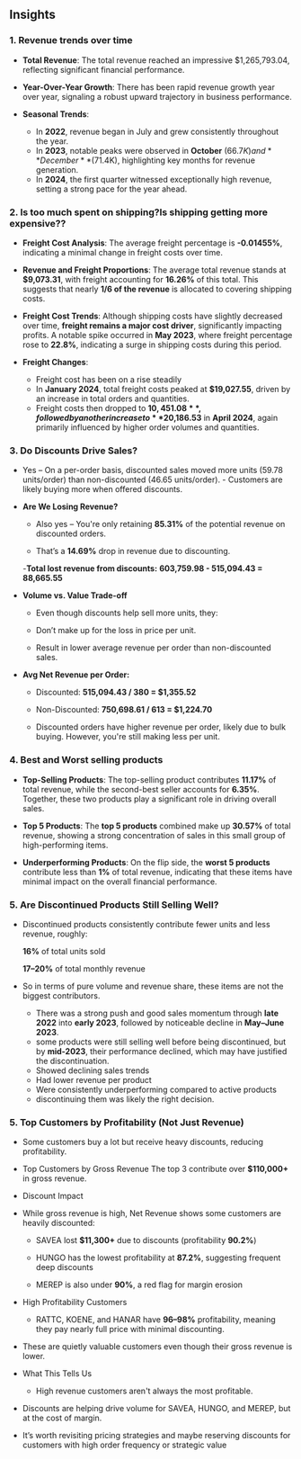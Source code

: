 ## Insights
### 1. Revenue trends over time
- **Total Revenue**: The total revenue reached an impressive $1,265,793.04, reflecting significant financial performance.

- **Year-Over-Year Growth**: There has been rapid revenue growth year over year, signaling a robust upward trajectory in business performance.

- **Seasonal Trends**:
   - In **2022**, revenue began in July and grew consistently throughout the year.
   - In **2023**, notable peaks were observed in **October** ($66.7K) and **December** ($71.4K), highlighting key months for revenue generation.
   - In **2024**, the first quarter witnessed exceptionally high revenue, setting a strong pace for the year ahead.
   
### 2. Is too much spent on shipping?Is shipping getting more expensive??


- **Freight Cost Analysis**: The average freight percentage is **-0.01455%**, indicating a minimal change in freight costs over time.

- **Revenue and Freight Proportions**: The average total revenue stands at **$9,073.31**, with freight accounting for **16.26%** of this total. This suggests that nearly **1/6 of the revenue** is allocated to covering shipping costs.

- **Freight Cost Trends**: Although shipping costs have slightly decreased over time, **freight remains a major cost driver**, significantly impacting profits. A notable spike occurred in **May 2023**, where freight percentage rose to **22.8%**, indicating a surge in shipping costs during this period.

- **Freight Changes**:
   - Freight cost has been on a rise steadily
   - In **January 2024**, total freight costs peaked at **$19,027.55**, driven by an increase in total orders and quantities.
   - Freight costs then dropped to **$10,451.08**, followed by another increase to **$20,186.53** in **April 2024**, again primarily influenced by higher order volumes and quantities.
 
### 3. Do Discounts Drive Sales?
   - Yes – On a per-order basis, discounted sales moved more units (59.78 units/order) than non-discounted (46.65 units/order).
    - Customers are likely buying more when offered discounts.

- **Are We Losing Revenue?**
    - Also yes – You're only retaining **85.31%** of the potential revenue on discounted orders.

     - That’s a **14.69%** drop in revenue due to discounting.

  -**Total lost revenue from discounts:**
     **603,759.98 - 515,094.43 = 88,665.55**

- **Volume vs. Value Trade-off**
     - Even though discounts help sell more units, they:

     - Don’t make up for the loss in price per unit.
     - Result in lower average revenue per order than non-discounted sales.

- **Avg Net Revenue per Order:**

     - Discounted: **515,094.43 / 380 = $1,355.52**

     - Non-Discounted: **750,698.61 / 613 = $1,224.70**

     - Discounted orders have higher revenue per order, likely due to bulk buying. However, you're still making less per 
     unit.

### 4. Best and Worst selling products

- **Top-Selling Products**: The top-selling product contributes **11.17%** of total revenue, while the second-best seller accounts for **6.35%**. Together, these two products play a significant role in driving overall sales.

- **Top 5 Products**: The **top 5 products** combined make up **30.57%** of total revenue, showing a strong concentration of sales in this small group of high-performing items.

- **Underperforming Products**: On the flip side, the **worst 5 products** contribute less than **1%** of total revenue, indicating that these items have minimal impact on the overall financial performance.



### 5. Are Discontinued Products Still Selling Well?

  - Discontinued products consistently contribute fewer units and less revenue, roughly:

    **16%** of total units sold

    **17–20%** of total monthly revenue

  - So in terms of pure volume and revenue share, these items are not the biggest contributors.
     - There was a strong push and good sales momentum through **late 2022** into **early 2023**, followed by noticeable 
     decline in **May–June 2023**.
     - some products were still selling well before being discontinued, but by **mid-2023**, their performance declined, 
      which may have justified the discontinuation.   
     - Showed declining sales trends  
     - Had lower revenue per product  
     - Were consistently underperforming compared to active products  
     - discontinuing them was likely the right decision.
### 5. Top Customers by Profitability (Not Just Revenue)
- Some customers buy a lot but receive heavy discounts, reducing profitability.  
- Top Customers by Gross Revenue
The top 3 contribute over **$110,000+** in gross revenue.

- Discount Impact
 - While gross revenue is high, Net Revenue shows some customers are heavily discounted:

   - SAVEA lost **$11,300+** due to discounts (profitability **90.2%**)

    - HUNGO has the lowest profitability at **87.2%**, suggesting frequent deep discounts

    - MEREP is also under **90%**, a red flag for margin erosion

- High Profitability Customers
   - RATTC, KOENE, and HANAR have **96–98%** profitability, meaning they pay nearly full price with minimal discounting.

 - These are quietly valuable customers even though their gross revenue is lower.

 - What This Tells Us
   - High revenue customers aren't always the most profitable.

- Discounts are helping drive volume for SAVEA, HUNGO, and MEREP, but at the cost of margin.

- It’s worth revisiting pricing strategies and maybe reserving discounts for customers with high order frequency or strategic value
